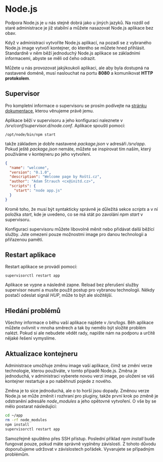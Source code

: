 # Node.js

Podpora Node.js je u nás stejně dobrá jako u jiných jazyků. Na rozdíl od staré administrace je již stabilní a můžete nasazovat Node.js aplikace bez obav.

Když v administraci vytvoříte Node.js aplikací, na pozadí se z vybraného Node.js image vytvoří kontejner, do kterého se můžete hned přihlásit. Standardně v něm běží jednoduchý Node.js aplikace se základními informacemi, abyste se měli od čeho odrazit.

Můžete u nás provozovat jakýkoukoli aplikaci, ale aby byla dostupná na nastavené doméně, musí naslouchat na portu **8080** a komunikovat **HTTP protokolem**.

## Supervisor

Pro kompletní informace o supervisoru se prosím podívejte na [stránku dokumentace](../tools/supervisor.md), kterou věnujeme právě jemu.

Aplikace běží v supervisoru a jeho konfiguraci naleznete v */srv/conf/supervisor.d/node.conf*. Aplikace spouští pomocí:

```shell
/opt/node/bin/npm start
```

takže základem je dobře nastavené *package.json* v adresáři */srv/app*. Pokud ještě *package.json* nemáte, můžete se inspirovat tím naším, který používáme v kontejneru po jeho vytvoření.

```json
{
  "name": "welcome",
  "version": "0.1.0",
  "description": "Welcome page by Roští.cz",
  "author": "Adam Štrauch <cx@initd.cz>",
  "scripts": {
    "start": "node app.js"
  }
}
```

Kromě toho, že musí být syntakticky správně je důležitá sekce *scripts* a v ní položka *start*, kde je uvedeno, co se má stát po zavolání *npm start* v supervisoru.

Konfiguraci supervisoru můžete libovolně měnit nebo přidávat další běžící služby. Jste omezeni pouze možnostmi image pro danou technologii a přiřazenou pamětí.

## Restart aplikace

Restart aplikace se provádí pomocí:

```shell
supervisorctl restart app
```

Aplikace se vypne a následně zapne. Reload bez přerušení služby supervisor neumí a musíte použít postup pro vybranou technologii. Někdy postačí odeslat signál *HUP*, může to být ale složitější.

## Hledání problémů

Všechny informace o běhu vaší aplikace najdete v */srv/logs*. Běh aplikace můžete ovlivnit v mnoha směrech a tak by nemělo být složité problém nalézt. Pokud si ale nebudete vědět rady, napište nám na podporu a určitě nějaké řešení vymyslíme.

## Aktualizace kontejneru

Administrace umožňuje změnu image vaší aplikace, čímž se změní verze technologie, kterou používáte, v tomto případě Node.js. Změna je jednoduchá, v administraci vyberete novou verzi image, po uložení se váš kontejner restartuje a po naběhnutí pojede z nového.

Změna je to sice jednoduchá, ale o to horší jsou dopady. Změnou verze Node.js se může změnit i rozhraní pro pluginy, takže první krok po změně je odstranění adresáře *node_modules* a jeho opětovné vytvoření. O vše by se mělo postarat následující:

```bash
cd ~/app
rm -rf node_modules
npm install
supervisorctl restart app
```

Samozřejmě spuštěno přes SSH přístup. Poslední příklad *npm install* bude fungovat pouze, pokud máte správně vyplněny závislosti. Z tohoto důvodu doporučujeme udržovat v závislostech pořádek. Vyvarujete se případným problémům.


